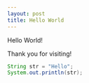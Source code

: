 ```yaml
---
layout: post
title: Hello World
---
```


Hello World!

Thank you for visiting!

```java
String str = "Hello";
System.out.println(str);
```
